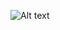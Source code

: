 ![Alt text](https://spotify-recently-played-readme.vercel.app/api?user=31luzuib33gkdn4dn363gyqmsiti&width={1000})
